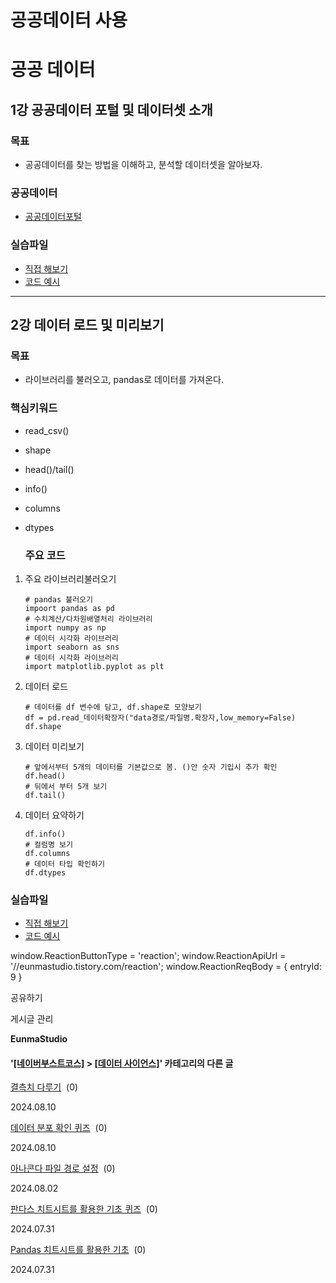 
# 공공데이터 사용

공공 데이터
======

1강 공공데이터 포털 및 데이터셋 소개
---------------------

### 목표

*   공공데이터를 찾는 방법을 이해하고, 분석할 데이터셋을 알아보자.

### 공공데이터

*   [공공데이터포털](https://www.data.go.kr/)

### 실습파일

*   [직접 해보기](https://colab.research.google.com/github/corazzon/boostcourse-ds-510/blob/master/open-data-analysis-input.ipynb)
*   [코드 예시](https://colab.research.google.com/github/corazzon/boostcourse-ds-510/blob/master/open-data-analysis-output.ipynb)

* * *

2강 데이터 로드 및 미리보기
----------------

### 목표

*   라이브러리를 불러오고, pandas로 데이터를 가져온다.

### 핵심키워드

*   read\_csv()
    
*   shape
    
*   head()/tail()
    
*   info()
    
*   columns
    
*   dtypes
    
    ### 주요 코드
    

1.  주요 라이브러리불러오기
    
        # pandas 불러오기
        impoort pandas as pd
        # 수치계산/다차원배열처리 라이브러리
        import numpy as np
        # 데이터 시각화 라이브러리
        import seaborn as sns
        # 데이터 시각화 라이브러리
        import matplotlib.pyplot as plt
    
2.  데이터 로드
    
        # 데이터를 df 변수에 담고, df.shape로 모양보기
        df = pd.read_데이터확장자("data경로/파일명.확장자,low_memory=False)
        df.shape
    
3.  데이터 미리보기
    
        # 앞에서부터 5개의 데이터를 기본값으로 봄. ()안 숫자 기입시 추가 확인
        df.head()
        # 뒤에서 부터 5개 보기
        df.tail()
    

4.  데이터 요약하기
    
        df.info()
        # 컬럼명 보기
        df.columns
        # 데이터 타입 확인하기
        df.dtypes
    

### 실습파일

*   [직접 해보기](https://colab.research.google.com/github/corazzon/boostcourse-ds-510/blob/master/open-data-analysis-input.ipynb)
*   [코드 예시](https://colab.research.google.com/github/corazzon/boostcourse-ds-510/blob/master/open-data-analysis-output.ipynb)

window.ReactionButtonType = 'reaction'; window.ReactionApiUrl = '//eunmastudio.tistory.com/reaction'; window.ReactionReqBody = { entryId: 9 }

공유하기

게시글 관리

**EunmaStudio**

#### '[\[네이버부스트코스\]](/category/%5B%EB%84%A4%EC%9D%B4%EB%B2%84%EB%B6%80%EC%8A%A4%ED%8A%B8%EC%BD%94%EC%8A%A4%5D) > [\[데이터 사이언스\]](/category/%5B%EB%84%A4%EC%9D%B4%EB%B2%84%EB%B6%80%EC%8A%A4%ED%8A%B8%EC%BD%94%EC%8A%A4%5D/%5B%EB%8D%B0%EC%9D%B4%ED%84%B0%20%EC%82%AC%EC%9D%B4%EC%96%B8%EC%8A%A4%5D)' 카테고리의 다른 글

[결측치 다루기](/11)  (0)

2024.08.10

[데이터 분포 확인 퀴즈](/10)  (0)

2024.08.10

[아나콘다 파일 경로 설정](/7)  (0)

2024.08.02

[판다스 치트시트를 활용한 기초 퀴즈](/6)  (0)

2024.07.31

[Pandas 치트시트를 활용한 기초](/5)  (0)

2024.07.31
            